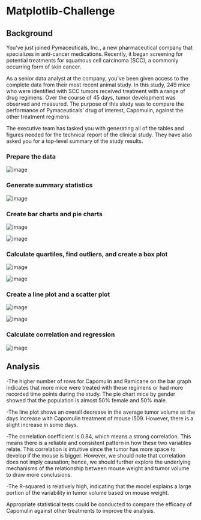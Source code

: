 # Matplotlib-Challenge

## Background
You've just joined Pymaceuticals, Inc., a new pharmaceutical company that specializes in anti-cancer medications. Recently, it began screening for potential treatments for squamous cell carcinoma (SCC), a commonly occurring form of skin cancer.

As a senior data analyst at the company, you've been given access to the complete data from their most recent animal study. In this study, 249 mice who were identified with SCC tumors received treatment with a range of drug regimens. Over the course of 45 days, tumor development was observed and measured. The purpose of this study was to compare the performance of Pymaceuticals’ drug of interest, Capomulin, against the other treatment regimens.

The executive team has tasked you with generating all of the tables and figures needed for the technical report of the clinical study. They have also asked you for a top-level summary of the study results.

### Prepare the data

![image](https://github.com/user-attachments/assets/37a2e799-3267-480d-bebd-4c250f2f76ec)


### Generate summary statistics

![image](https://github.com/user-attachments/assets/4336f8f0-f40d-435f-9f2f-444a5135348b)


### Create bar charts and pie charts


![image](https://github.com/user-attachments/assets/63d3e6da-fa17-44d7-820b-7eb887ae232e)


![image](https://github.com/user-attachments/assets/8be5579f-c69c-42d3-b08e-369f49af4fbe)


### Calculate quartiles, find outliers, and create a box plot


![image](https://github.com/user-attachments/assets/39652e26-990e-42f4-8744-606d2c22a44a)


![image](https://github.com/user-attachments/assets/610795c6-09ce-4c3b-85aa-662a050e7895)


### Create a line plot and a scatter plot


![image](https://github.com/user-attachments/assets/a7688eef-48e7-4e28-9952-d565c97fe723)



![image](https://github.com/user-attachments/assets/5bfd5e75-8c2e-4fd3-a16a-ee0ba17a4758)


### Calculate correlation and regression

![image](https://github.com/user-attachments/assets/61d3e88b-8bb0-432b-b853-8d2057cfbea9)


## Analysis

-The higher number of rows for Capomulin and Ramicane on the bar graph indicates that more mice were treated with these regimens or had more recorded time points during the study. The pie chart mice by gender showed that the population is almost 50% female and 50% male.

-The line plot shows an overall decrease in the average tumor volume as the days increase with Capomulin treatment of mouse l509. However, there is a slight increase in some days.

-The correlation coefficient is 0.84, which means a strong correlation. This means there is a reliable and consistent pattern in how these two variables relate. This correlation is intuitive since the tumor has more space to develop if the mouse is bigger. However, we should note that correlation does not imply causation; hence, we should further explore the underlying mechanisms of the relationship between mouse weight and tumor volume to draw more conclusions.

-The R-squared is relatively high, indicating that the model explains a large portion of the variability in tumor volume based on mouse weight.

Appropriate statistical tests could be conducted to compare the efficacy of Capomulin against other treatments to improve the analysis.

